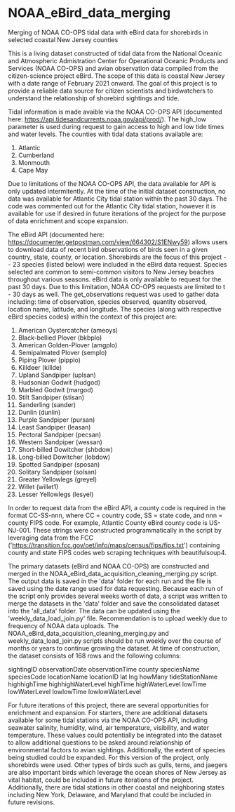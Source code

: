 # NOAA_eBird_data_merging
Merging of NOAA CO-OPS tidal data with eBird data for shorebirds in selected coastal New Jersey counties

This is a living dataset constructed of tidal data from the National Oceanic and Atmospheric Admistration Center for Operational Oceanic Products and Services (NOAA CO-OPS) and avian observation data compiled from the citizen-science project eBird. The scope of this data is coastal New Jersey with a date range of February 2021 onward. The goal of this project is to provide a reliable data source for citizen scientists and birdwatchers to understand the relationship of shorebird sightings and tide.

Tidal information is made avaible via the NOAA CO-OPS API (documented here: https://api.tidesandcurrents.noaa.gov/api/prod/). The high_low parameter is used during request to gain access to high and low tide times and water levels. The counties with tidal data stations available are:

1. Atlantic
2. Cumberland
3. Monmouth
4. Cape May

Due to limitations of the NOAA CO-OPS API, the data available for API is only updated intermitently. At the time of the initial dataset construction, no data was available for Atlantic City tidal station within the past 30 days. The code was commented out for the Atlantic City tidal station, however it is available for use if desired in future iterations of the project for the purpose of data enrichment and scope expansion. 

The eBird API (documented here: https://documenter.getpostman.com/view/664302/S1ENwy59) allows users to download data of recent bird observations of birds seen in a given country, state, county, or location. Shorebirds are the focus of this project -- 23 species (listed below) were included in the eBird data request. Species selected are common to semi-common visitors to New Jersey beaches throughout various seasons. eBird data is only available to request for the past 30 days. Due to this limitation, NOAA CO-OPS requests are limited to t - 30 days as well. The get_observations request was used to gather data including: time of observation, species observed, quantity observed, location name, latitude, and longitude. The species (along with respective eBird species codes) within the context of this project are:

1. American Oystercatcher (ameoys)
2. Black-bellied Plover (bkbplo)
3. American Golden-Plover (amgplo)
4. Semipalmated Plover (semplo)
5. Piping Plover (pipplo)
6. Killdeer (killde)
7. Upland Sandpiper (uplsan)
8. Hudsonian Godwit (hudgod)
9. Marbled Godwit (margod)
10. Stilt Sandpiper (stisan)
11. Sanderling (sander)
12. Dunlin (dunlin)
13. Purple Sandpiper (pursan)
14. Least Sandpiper (leasan)
15. Pectoral Sandpiper (pecsan)
16. Western Sandpiper (wessan)
17. Short-billed Dowitcher (shbdow)
18. Long-billed Dowitcher (lobdow)
19. Spotted Sandpiper (sposan)
20. Solitary Sandpiper (solsan)
21. Greater Yellowlegs (greyel)
22. Willet (willet1)
23. Lesser Yellowlegs (lesyel)

In order to request data from the eBird API, a county code is required in the format CC-SS-nnn, where CC = country code, SS = state code, and nnn = county FIPS code. For example, Atlantic County eBird county code is US-NJ-001. These strings were constructed programmatically in the script by leveraging data from the FCC ('https://transition.fcc.gov/oet/info/maps/census/fips/fips.txt') containing county and state FIPS codes web scraping techniques with beautifulsoup4. 

The primary datasets (eBird and NOAA CO-OPS) are constructed and merged in the NOAA_eBird_data_acquisition_cleaning_merging.py script. The output data is saved in the 'data' folder for each run and the file is saved using the date range used for data requesting. Because each run of the script only provides several weeks worth of data, a script was written to merge the datasets in the 'data' folder and save the consolidated dataset into the 'all_data' folder. The data can be updated using the 'weekly_data_load_join.py' file. Recommendation is to upload weekly due to frequency of NOAA data uploads. The NOAA_eBird_data_acquisition_cleaning_merging.py and weekly_data_load_join.py scripts should be run weekly over the course of months or years to continue growing the dataset. At time of construction, the dataset consists of 168 rows and the following columns:

sightingID
observationDate
observationTime
county
speciesName
speciesCode
locationName
locationID
lat
lng
howMany
tideStationName
highhighTime
highhighWaterLevel
highTime
highWaterLevel
lowTime
lowWaterLevel
lowlowTime
lowlowWaterLevel

For future iterations of this project, there are several opportunities for enrichment and expansion. For starters, there are additional datasets available for some tidal stations via the NOAA CO-OPS API, including seawater salinity, humidity, wind, air temperature, visibility, and water temperature. These values could potentially be integrated into the dataset to allow additional questions to be asked around relationship of environmental factors to avian sightings. Additionally, the extent of species being studied could be expanded. For this version of the project, only shorebirds were used. Other types of birds such as gulls, terns, and jaegers are also important birds which leverage the ocean shores of New Jersey as vital habitat, could be included in future iterations of the project. Additionally, there are tidal stations in other coastal and neighboring states including New York, Delaware, and Maryland that could be included in future revisions.



